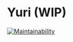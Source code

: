 # Yuri (WIP)
[![Maintainability](https://api.codeclimate.com/v1/badges/b2128d5ffa59e0d5265a/maintainability)](https://codeclimate.com/github/kristos80/yuri/maintainability)
